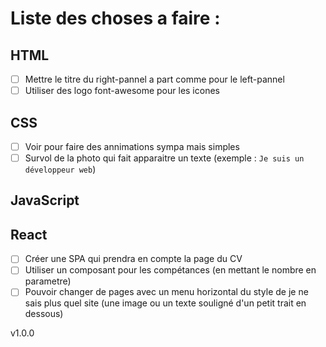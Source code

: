 # Liste des choses a faire :

## HTML

- [ ] Mettre le titre du right-pannel a part comme pour le left-pannel
- [ ] Utiliser des logo font-awesome pour les icones

## CSS

- [ ] Voir pour faire des annimations sympa mais simples
- [ ] Survol de la photo qui fait apparaitre un texte (exemple : `Je suis un développeur web`)

## JavaScript

## React

- [ ] Créer une SPA qui prendra en compte la page du CV
- [ ] Utiliser un composant pour les compétances (en mettant le nombre en parametre)
- [ ] Pouvoir changer de pages avec un menu horizontal du style de je ne sais plus quel site (une image ou un texte souligné d'un petit trait en dessous)

v1.0.0
